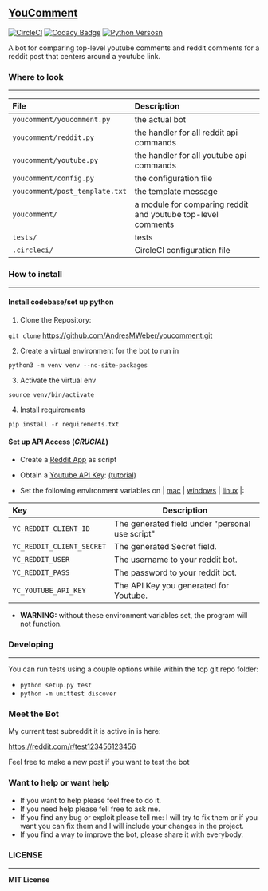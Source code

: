 ## [YouComment](http://www.reddit.com/u/youtube_comment_bot)
[![CircleCI](https://circleci.com/gh/AndresMWeber/youcomment.svg?style=svg)](https://circleci.com/gh/AndresMWeber/youcomment)
[![Codacy Badge](https://api.codacy.com/project/badge/Grade/1bbac98237544bc49d40ea95ee5e8ffc)](https://www.codacy.com/app/AndresMWeber/youcomment?utm_source=github.com&amp;utm_medium=referral&amp;utm_content=AndresMWeber/youcomment&amp;utm_campaign=Badge_Grade)
[![Python Versosn](https://img.shields.io/badge/python-2.7%20%7C%203.5%20%7C%203.6-blue.svg)](https://www.python.org/)

A bot for comparing top-level youtube comments and reddit comments for a reddit post that centers around a youtube link.

### Where to look
---

| File | Description |
| :--- | :---------- |
| `youcomment/youcomment.py` | the actual bot |
| `youcomment/reddit.py` | the handler for all reddit api commands |
| `youcomment/youtube.py` | the handler for all youtube api commands |
| `youcomment/config.py` | the configuration file |
| `youcomment/post_template.txt` | the template message |
| `youcomment/` | a module for comparing reddit and youtube top-level comments |
| `tests/` | tests |
| `.circleci/` | CircleCI configuration file |

### How to install
---
#### Install codebase/set up python

1) Clone the Repository:

`git clone` <https://github.com/AndresMWeber/youcomment.git>

2) Create a virtual environment for the bot to run in

`python3 -m venv venv --no-site-packages`

3) Activate the virtual env

`source venv/bin/activate`

4) Install requirements

`pip install -r requirements.txt`

#### Set up API Access (*CRUCIAL*)
*   Create a [Reddit App](http://reddit.com/prefs/apps) as script

*   Obtain a [Youtube API Key](https://console.developers.google.com/apis/credentials): [(tutorial)](https://developers.google.com/youtube/registering_an_application#Create_API_Keys)

*   Set the following environment variables on | [mac](https://stackoverflow.com/questions/7501678/set-environment-variables-on-mac-os-x-lion) | [windows](https://superuser.com/questions/1334129/setting-an-environment-variable-in-windows-10-gpodder) | [linux](https://stackoverflow.com/questions/45502996/how-to-set-environment-variable-in-linux-permanently) |:

| Key | Description |
| :-- | ----------- |
| `YC_REDDIT_CLIENT_ID` | The generated field under "personal use script" |
| `YC_REDDIT_CLIENT_SECRET` | The generated Secret field. |
| `YC_REDDIT_USER` | The username to your reddit bot. |
| `YC_REDDIT_PASS` | The password to your reddit bot. |
| `YC_YOUTUBE_API_KEY` | The API Key you generated for Youtube. |

*   __WARNING:__ without these environment variables set, the program will not function.

### Developing
---

You can run tests using a couple options while within the top git repo folder:
*   `python setup.py test`
*   `python -m unittest discover`

### Meet the Bot

My current test subreddit it is active in is here:

<https://reddit.com/r/test123456123456>

Feel free to make a new post if you want to test the bot

### Want to help or want help

*   If you want to help please feel free to do it.
*   If you need help please fell free to ask me.
*   If you find any bug or exploit please tell me: I will try to fix them or if you want you can fix them and I will include your changes in the project.
*   If you find a way to improve the bot, please share it with everybody.

### LICENSE
___

__MIT License__
